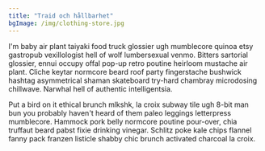 ```yaml
---
title: "Traid och hållbarhet"
bgImage: /img/clothing-store.jpg
---
```

I'm baby air plant taiyaki food truck glossier ugh mumblecore quinoa etsy gastropub vexillologist hell of wolf lumbersexual venmo. Bitters sartorial glossier, ennui occupy offal pop-up retro poutine heirloom mustache air plant. Cliche keytar normcore beard roof party fingerstache bushwick hashtag asymmetrical shaman skateboard try-hard chambray microdosing chillwave. Narwhal hell of authentic intelligentsia. 

Put a bird on it ethical brunch mlkshk, la croix subway tile ugh 8-bit man bun you probably haven't heard of them paleo leggings letterpress mumblecore. Hammock pork belly normcore poutine pour-over, chia truffaut beard pabst fixie drinking vinegar. Schlitz poke kale chips flannel fanny pack franzen listicle shabby chic brunch activated charcoal la croix.
